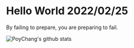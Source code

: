 # Hello World 2022/02/25

By failing to prepare, you are preparing to fail.

![PoyChang's github stats](https://github-readme-stats.vercel.app/api?username=poychang&show_icons=true&theme=dracula)
